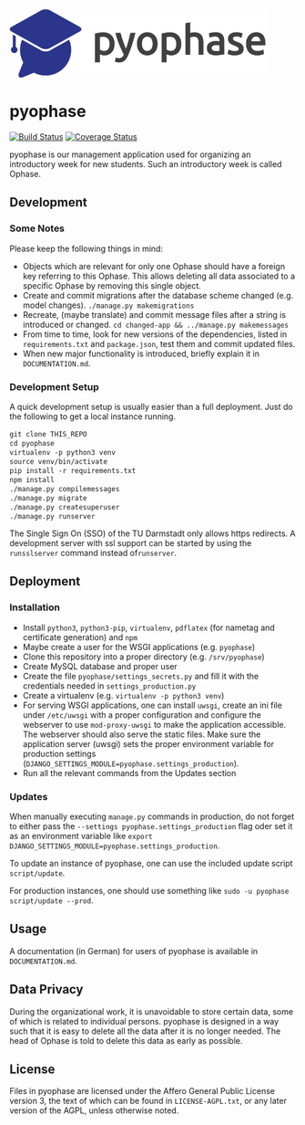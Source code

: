<p align="left"><img src="logo/horizontal.png" alt="pyophase" height="120px"></p>

# pyophase
[![Build Status](https://travis-ci.org/d120/pyophase.svg?branch=master)](https://travis-ci.org/d120/pyophase)
[![Coverage Status](https://coveralls.io/repos/github/d120/pyophase/badge.svg?branch=master)](https://coveralls.io/github/d120/pyophase?branch=master)

pyophase is our management application used for organizing an introductory week for new students. Such an introductory week is called Ophase.

## Development

### Some Notes

Please keep the following things in mind:
* Objects which are relevant for only one Ophase should have a foreign key referring to this Ophase. This allows deleting all data associated to a specific Ophase by removing this single object.
* Create and commit migrations after the database scheme changed (e.g. model changes). `./manage.py makemigrations`
* Recreate, (maybe translate) and commit message files after a string is introduced or changed. `cd changed-app && ../manage.py makemessages`
* From time to time, look for new versions of the dependencies, listed in `requirements.txt` and `package.json`, test them and commit updated files.
* When new major functionality is introduced, briefly explain it in `DOCUMENTATION.md`.

### Development Setup

A quick development setup is usually easier than a full deployment. Just do the following to get a local instance running.

```
git clone THIS_REPO
cd pyophase
virtualenv -p python3 venv
source venv/bin/activate
pip install -r requirements.txt
npm install
./manage.py compilemessages
./manage.py migrate
./manage.py createsuperuser
./manage.py runserver
```

The Single Sign On (SSO) of the TU Darmstadt only allows https redirects. A development server with ssl support can be started by
using the `runsslserver` command instead of`runserver`.

## Deployment

### Installation

* Install `python3`, `python3-pip`, `virtualenv`, `pdflatex` (for nametag and certificate generation) and `npm`
* Maybe create a user for the WSGI applications (e.g. `pyophase`)
* Clone this repository into a proper directory (e.g. `/srv/pyophase`)
* Create MySQL database and proper user
* Create the file `pyophase/settings_secrets.py` and fill it with the credentials needed in `settings_production.py`
* Create a virtualenv (e.g. `virtualenv -p python3 venv`)
* For serving WSGI applications, one can install `uwsgi`, create an ini file under `/etc/uwsgi` with a proper configuration and configure the webserver to use `mod-proxy-uwsgi` to make the application accessible. The webserver should also serve the static files. Make sure the application server (uwsgi) sets the proper environment variable for production settings (`DJANGO_SETTINGS_MODULE=pyophase.settings_production`).
* Run all the relevant commands from the Updates section

### Updates

When manually executing `manage.py` commands in production, do not forget to either pass the `--settings pyophase.settings_production` flag oder set it as an environment variable like `export DJANGO_SETTINGS_MODULE=pyophase.settings_production`.

To update an instance of pyophase, one can use the included update script `script/update`.

For production instances, one should use something like `sudo -u pyophase script/update --prod`.

## Usage

A documentation (in German) for users of pyophase is available in `DOCUMENTATION.md`.

## Data Privacy

During the organizational work, it is unavoidable to store certain data, some of which is related to individual persons. pyophase is designed in a way such that it is easy to delete all the data after it is no longer needed. The head of Ophase is told to delete this data as early as possible.

## License

Files in pyophase are licensed under the Affero General Public License version 3, the text of which can be found in `LICENSE-AGPL.txt`, or any later version of the AGPL, unless otherwise noted.
